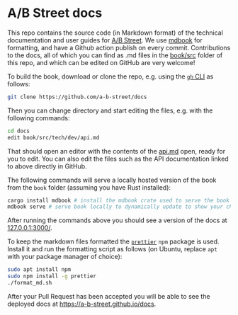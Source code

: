 # A/B Street docs

This repo contains the source code (in Markdown format) of the technical documentation and user guides for [A/B
Street](https://github.com/a-b-street/abstreet). We use
[mdbook](https://github.com/rust-lang/mdBook) for formatting, and have a Github
action publish on every commit. Contributions to the docs, all of which you can find as .md files
in the [book/src](https://github.com/a-b-street/docs/tree/main/book/src) folder of this repo,
and which can be edited on GitHub are very welcome!

To build the book, download or clone the repo, e.g. using the [`gh` CLI](https://github.com/cli/cli) as follows:

```bash
git clone https://github.com/a-b-street/docs
```

Then you can change directory and start editing the files, e.g. with the following commands:

```bash
cd docs
edit book/src/tech/dev/api.md
```

That should open an editor with the contents of the [api.md](book/src/tech/dev/api.md) open, ready for you to edit.
You can also edit the files such as the API documentation linked to above directly in GitHub.

The following commands will serve a locally hosted version of the book from the `book` folder (assuming you have Rust installed):

```bash
cargo install mdbook # install the mdbook crate used to serve the book
mdbook serve # serve book locally to dynamically update to show your changes
```

After running the commands above you should see a version of the docs at [127.0.0.1:3000/](http://127.0.0.1:3000/).

To keep the markdown files formatted the [`prettier`](https://www.npmjs.com/package/prettier) `npm` package is used.
Install it and run the formatting script as follows (on Ubuntu, replace `apt` with your package manager of choice):

```bash
sudo apt install npm
sudo npm install -g prettier
./format_md.sh
```

After your Pull Request has been accepted you will be able to see the deployed docs at <https://a-b-street.github.io/docs>.
